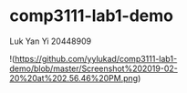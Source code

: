 # comp3111-lab1-demo

Luk Yan Yi
20448909

!(https://github.com/yylukad/comp3111-lab1-demo/blob/master/Screenshot%202019-02-20%20at%202.56.46%20PM.png)
